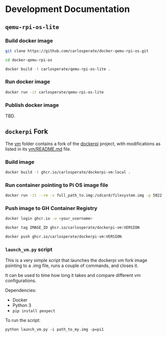 # Development Documentation

## `qemu-rpi-os-lite`

### Build docker image

```bash
git clone https://github.com/carlosperate/docker-qemu-rpi-os.git
```
```bash
cd docker-qemu-rpi-os
```
```bash
docker build -t carlosperate/qemu-rpi-os-lite .
```

### Run docker image

```bash
docker run -it carlosperate/qemu-rpi-os-lite
```

### Publish docker image

TBD.


## `dockerpi` Fork

The [vm](vm) folder contains a fork of the
[dockerpi](https://github.com/lukechilds/dockerpi/) project, with modifications
as listed in its [vm/README.md](vm/README.md) file.

### Build image

```bash
docker build -t ghcr.io/carlosperate/dockerpi-vm:local .
```

### Run container pointing to Pi OS image file

```bash
docker run -it --rm -v full_path_to.img:/sdcard/filesystem.img -p 5022:5022 ghcr.io/carlosperate/dockerpi-vm:local
```

### Push image to GH Container Registry

```bash
docker login ghcr.io -u <your_username>
```
```bash
docker tag IMAGE_ID ghcr.io/carlosperate/dockerpi-vm:VERSION
```
```bash
docker push ghcr.io/carlosperate/dockerpi-vm:VERSION
```

### `launch_vm.py` script

This is a very simple script that launches the dockerpi vm fork image
pointing to a .img file, runs a couple of commands, and closes it.

It can be used to time how long it takes and compare different vm
configurations.

Dependencies:
- Docker
- Python 3
- `pip install pexpect`

To run the script:

```
python launch_vm.py -i path_to_my.img -p=pi1
```
